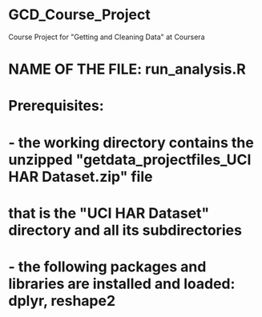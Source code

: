 # GCD_Course_Project
Course Project for "Getting and Cleaning Data" at Coursera
#
# NAME OF THE FILE: run_analysis.R
#
# Prerequisites:
# - the working directory contains the unzipped "getdata_projectfiles_UCI HAR Dataset.zip" file
#   that is the "UCI HAR Dataset" directory and all its subdirectories
# - the following packages and libraries are installed and loaded: dplyr, reshape2
#
